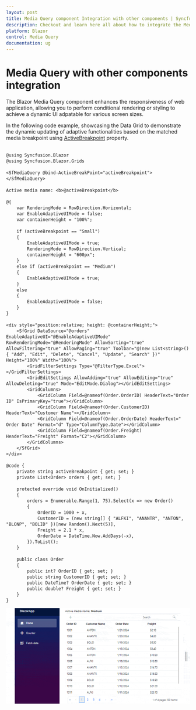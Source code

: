 ```yaml
---
layout: post
title: Media Query component Integration with other components | Syncfusion
description: Checkout and learn here all about how to integrate the Media Query with other component like Chart and much more details.
platform: Blazor
control: Media Query
documentation: ug
---
```


# Media Query with other components integration

The Blazor Media Query component enhances the responsiveness of web application, allowing you to perform conditional rendering or styling to achieve a dynamic UI adpatable for various screen sizes.

In the following code example, showcasing the Data Grid to demonstrate the dynamic updating of adaptive functionalities based on the matched media breakpoint using [ActiveBreakpoint](https://help.syncfusion.com/cr/blazor/Syncfusion.Blazor.SfMediaQuery.html#Syncfusion_Blazor_SfMediaQuery_ActiveBreakpoint) property.

```cshtml

@using Syncfusion.Blazor
@using Syncfusion.Blazor.Grids

<SfMediaQuery @bind-ActiveBreakPoint="activeBreakpoint"></SfMediaQuery>

Active media name: <b>@activeBreakpoint</b>

@{
    var RenderingMode = RowDirection.Horizontal;
    var EnableAdaptiveUIMode = false;
    var containerHeight = "100%";

    if (activeBreakpoint == "Small")
    {
        EnableAdaptiveUIMode = true;
        RenderingMode = RowDirection.Vertical;
        containerHeight = "600px";
    }
    else if (activeBreakpoint == "Medium")
    {
        EnableAdaptiveUIMode = true;
    }
    else
    {
        EnableAdaptiveUIMode = false;
    }
}

<div style="position:relative; height: @containerHeight;">
    <SfGrid DataSource="@orders" EnableAdaptiveUI="@EnableAdaptiveUIMode" RowRenderingMode="@RenderingMode" AllowSorting="true" AllowFiltering="true" AllowPaging="true" Toolbar="@(new List<string>() { "Add", "Edit", "Delete", "Cancel", "Update", "Search" })" Height="100%" Width="100%">
        <GridFilterSettings Type="@FilterType.Excel"></GridFilterSettings>
        <GridEditSettings AllowAdding="true" AllowEditing="true" AllowDeleting="true" Mode="EditMode.Dialog"></GridEditSettings>
        <GridColumns>
            <GridColumn Field=@nameof(Order.OrderID) HeaderText="Order ID" IsPrimaryKey="true"></GridColumn>
            <GridColumn Field=@nameof(Order.CustomerID) HeaderText="Customer Name"></GridColumn>
            <GridColumn Field=@nameof(Order.OrderDate) HeaderText=" Order Date" Format="d" Type="ColumnType.Date"></GridColumn>
            <GridColumn Field=@nameof(Order.Freight) HeaderText="Freight" Format="C2"></GridColumn>
        </GridColumns>
    </SfGrid>
</div>

@code {
    private string activeBreakpoint { get; set; }
    private List<Order> orders { get; set; }

    protected override void OnInitialized()
    {
        orders = Enumerable.Range(1, 75).Select(x => new Order()
        {
            OrderID = 1000 + x,
            CustomerID = (new string[] { "ALFKI", "ANANTR", "ANTON", "BLONP", "BOLID" })[new Random().Next(5)],
            Freight = 2.1 * x,
            OrderDate = DateTime.Now.AddDays(-x),
        }).ToList();
    }

    public class Order
    {
        public int? OrderID { get; set; }
        public string CustomerID { get; set; }
        public DateTime? OrderDate { get; set; }
        public double? Freight { get; set; }
    }
}

```

![Blazor Media Query integration in Grid](images/blazor-media-query-with-grid.gif)